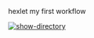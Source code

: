 hexlet my first workflow

[![show-directory](https://github.com/bitter-brain/hexlet-my-first-workflow/actions/workflows/show-directory.yml/badge.svg)](https://github.com/bitter-brain/hexlet-my-first-workflow/actions/workflows/show-directory.yml)
